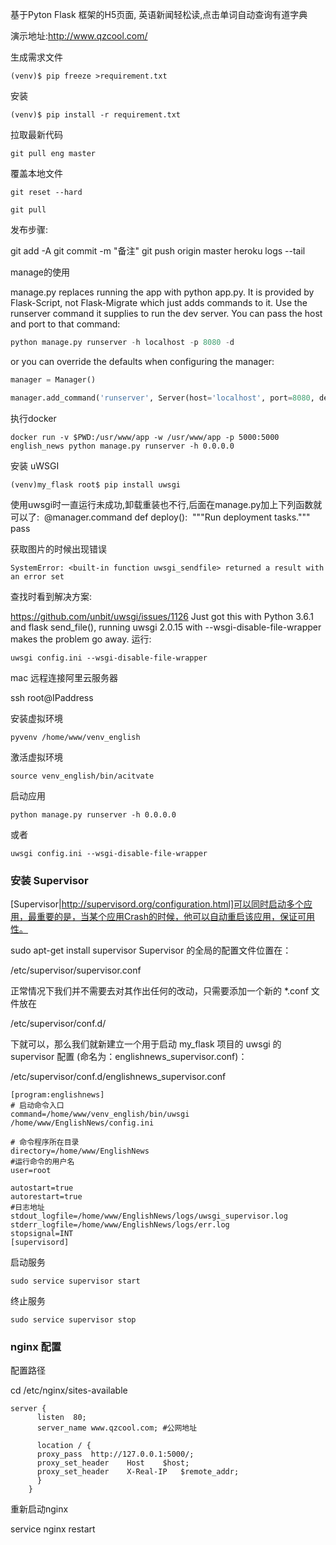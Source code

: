
基于Pyton Flask 框架的H5页面,
英语新闻轻松读,点击单词自动查询有道字典

演示地址:http://www.qzcool.com/

生成需求文件
```
(venv)$ pip freeze >requirement.txt
```
安装

```
(venv)$ pip install -r requirement.txt
```

拉取最新代码

```
git pull eng master
```

覆盖本地文件

```
git reset --hard

git pull

```


发布步骤:

git add -A
git commit -m  "备注"
git push origin master
heroku logs --tail

manage的使用

manage.py replaces running the app with python app.py. It is provided by Flask-Script, not Flask-Migrate which just adds commands to it. Use the runserver command it supplies to run the dev server. You can pass the host and port to that command:

```py
python manage.py runserver -h localhost -p 8080 -d
```

or you can override the defaults when configuring the manager:

```py
manager = Manager()

manager.add_command('runserver', Server(host='localhost', port=8080, debug=True)

```

执行docker

```
docker run -v $PWD:/usr/www/app -w /usr/www/app -p 5000:5000 english_news python manage.py runserver -h 0.0.0.0
```

安装 uWSGI
```
(venv)my_flask root$ pip install uwsgi
```

使用uwsgi时一直运行未成功,卸载重装也不行,后面在manage.py加上下列函数就可以了:
 @manager.command def deploy():     """Run deployment tasks."""     pass


获取图片的时候出现错误
```
SystemError: <built-in function uwsgi_sendfile> returned a result with an error set
```
查找时看到解决方案:

https://github.com/unbit/uwsgi/issues/1126
Just got this with Python 3.6.1 and flask send_file(), running uwsgi 2.0.15 with --wsgi-disable-file-wrapper makes the problem go away.
运行:

```
uwsgi config.ini --wsgi-disable-file-wrapper
```


mac 远程连接阿里云服务器

ssh root@IPaddress

安装虚拟环境

```
pyvenv /home/www/venv_english

```

激活虚拟环境

```
source venv_english/bin/acitvate
```

启动应用

```
python manage.py runserver -h 0.0.0.0
```
或者
```
uwsgi config.ini --wsgi-disable-file-wrapper
```

### 安装 Supervisor

[Supervisor|http://supervisord.org/configuration.html]可以同时启动多个应用，最重要的是，当某个应用Crash的时候，他可以自动重启该应用，保证可用性。

sudo apt-get install supervisor
Supervisor 的全局的配置文件位置在：

/etc/supervisor/supervisor.conf

正常情况下我们并不需要去对其作出任何的改动，只需要添加一个新的 *.conf 文件放在

/etc/supervisor/conf.d/

下就可以，那么我们就新建立一个用于启动 my_flask 项目的 uwsgi 的 supervisor 配置 (命名为：englishnews_supervisor.conf)：


/etc/supervisor/conf.d/englishnews_supervisor.conf

```
[program:englishnews]
# 启动命令入口
command=/home/www/venv_english/bin/uwsgi /home/www/EnglishNews/config.ini

# 命令程序所在目录
directory=/home/www/EnglishNews
#运行命令的用户名
user=root

autostart=true
autorestart=true
#日志地址
stdout_logfile=/home/www/EnglishNews/logs/uwsgi_supervisor.log
stderr_logfile=/home/www/EnglishNews/logs/err.log
stopsignal=INT
[supervisord]
```

启动服务
```
sudo service supervisor start
```
终止服务
```
sudo service supervisor stop
```

### nginx 配置

配置路径

cd /etc/nginx/sites-available

```
server {
      listen  80;
      server_name www.qzcool.com; #公网地址

      location / {
      proxy_pass  http://127.0.0.1:5000/;
      proxy_set_header    Host    $host;
      proxy_set_header    X-Real-IP   $remote_addr;
      }
    }
```

重新启动nginx

service nginx restart